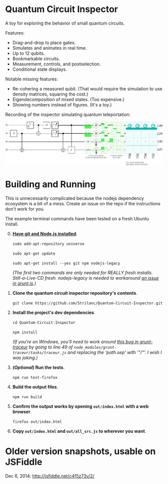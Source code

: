 Quantum Circuit Inspector
=========================

A toy for exploring the behavior of small quantum circuits.

Features:

- Drag-and-drop to place gates.
- Simulates and animates in real time.
- Up to 12 qubits.
- Bookmarkable circuits.
- Measurement, controls, and postselection.
- Conditional state displays.

Notable missing features:

- Re-cohering a measured qubit. (That would require the simulation to use density matrices, squaring the cost.)
- Eigendecomposition of mixed states. (Too expensive.)
- Showing numbers instead of figures. (It's a toy.)

Recording of the inspector simulating quantum teleportation:

![The Inspector](/README_TeleportationLoop.gif)

Building and Running
====================

This is unnecessarily complicated because the nodejs dependency ecosystem is a bit of a mess.
Create an issue on the repo if the instructions don't work for you.

The example terminal commands have been tested on a fresh Ubuntu install.

0. **[Have git and Node.js installed](https://nodejs.org/en/download/)**.

    `sudo add-apt-repository universe`
    
    `sudo apt-get update`
    
    `sudo apt-get install --yes git npm nodejs-legacy`

    *(The first two commands are only needed for REALLY fresh installs. Still-a-Live-CD fresh. nodejs-legacy is needed
    to workaround [an issue in grunt.js](https://github.com/nodejs/node-v0.x-archive/issues/3911).)*

0. **Clone the quantum circuit inspector repository's contents**.

    `git clone https://github.com/Strilanc/Quantum-Circuit-Inspector.git`

0. **Install the project's dev dependencies**.

    `cd Quantum-Circuit-Inspector`
    
    `npm install`

    *(If you're on Windows, you'll need to work around
      [this bug in grunt-traceur](https://github.com/aaronfrost/grunt-traceur/issues/66) by going to line 49 of
      `node_modules/grunt-traceur/tasks/traceur.js` and replacing the 'path.sep' with '"/"'. I wish I was joking.)*

0. **(*Optional*) Run the tests**.

    `npm run test-firefox`

0. **Build the output files**.

    `npm run build`

0. **Confirm the output works by opening `out/index.html` with a web browser**.

    `firefox out/index.html`

0. **Copy `out/index.html` and `out/all_src.js` to wherever you want**.

Older version snapshots, usable on JSFiddle
===========================================

Dec 6, 2014: http://jsfiddle.net/c4f5z73v/2/
